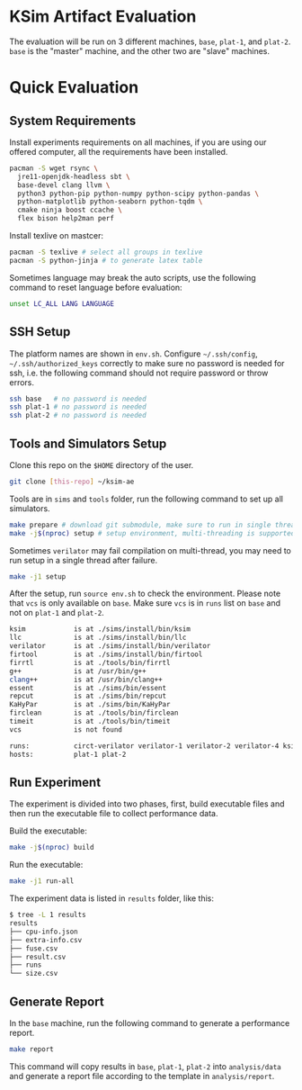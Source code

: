 # KSim Artifact Evaluation

The evaluation will be run on 3 different machines, `base`, `plat-1`, and `plat-2`.
`base` is the "master" machine, and the other two are "slave" machines.

# Quick Evaluation

## System Requirements

Install experiments requirements on all machines,
if you are using our offered computer, all the requirements have been installed.

```bash
pacman -S wget rsync \
  jre11-openjdk-headless sbt \
  base-devel clang llvm \
  python3 python-pip python-numpy python-scipy python-pandas \
  python-matplotlib python-seaborn python-tqdm \
  cmake ninja boost ccache \
  flex bison help2man perf
```

Install texlive on mastcer:

```bash
pacman -S texlive # select all groups in texlive
pacman -S python-jinja # to generate latex table
```

Sometimes language may break the auto scripts, use the following command to reset language before evaluation:

```bash
unset LC_ALL LANG LANGUAGE
```

## SSH Setup

The platform names are shown in `env.sh`.
Configure `~/.ssh/config`, `~/.ssh/authorized_keys` correctly to make sure no password is needed for ssh, i.e. the following command should not require password or throw errors.

```bash
ssh base   # no password is needed
ssh plat-1 # no password is needed
ssh plat-2 # no password is needed
```

## Tools and Simulators Setup

Clone this repo on the `$HOME` directory of the user.

```bash
git clone [this-repo] ~/ksim-ae
```

Tools are in `sims` and `tools` folder, run the following command to set up all simulators.

```bash
make prepare # download git submodule, make sure to run in single thread
make -j$(nproc) setup # setup environment, multi-threading is supported
```

Sometimes `verilator` may fail compilation on multi-thread, you may need to run setup in a single thread after failure.

```bash
make -j1 setup
```

After the setup, run `source env.sh` to check the environment. Please note that `vcs` is only available on `base`. Make sure `vcs` is in `runs` list on `base` and not on `plat-1` and `plat-2`.

```bash
ksim            is at ./sims/install/bin/ksim
llc             is at ./sims/install/bin/llc
verilator       is at ./sims/install/bin/verilator
firtool         is at ./sims/install/bin/firtool
firrtl          is at ./tools/bin/firrtl
g++             is at /usr/bin/g++
clang++         is at /usr/bin/clang++
essent          is at ./sims/bin/essent
repcut          is at ./sims/bin/repcut
KaHyPar         is at ./sims/bin/KaHyPar
firclean        is at ./tools/bin/firclean
timeit          is at ./tools/bin/timeit
vcs             is not found

runs:           circt-verilator verilator-1 verilator-2 verilator-4 ksim essent repcut-1 repcut-2 repcut-4 repcut-6 repcut-8
hosts:          plat-1 plat-2
```

## Run Experiment

The experiment is divided into two phases, first, build executable files and then run the executable file to collect performance data.

Build the executable:

```bash
make -j$(nproc) build
```

Run the executable:

```bash
make -j1 run-all
```

The experiment data is listed in `results` folder, like this:

```bash
$ tree -L 1 results
results
├── cpu-info.json
├── extra-info.csv
├── fuse.csv
├── result.csv
├── runs
└── size.csv
```

## Generate Report

In the `base` machine, run the following command to generate a performance report.

```bash
make report
```

This command will copy results in `base`, `plat-1`, `plat-2` into `analysis/data` and generate a report file according to the template in `analysis/report`.
